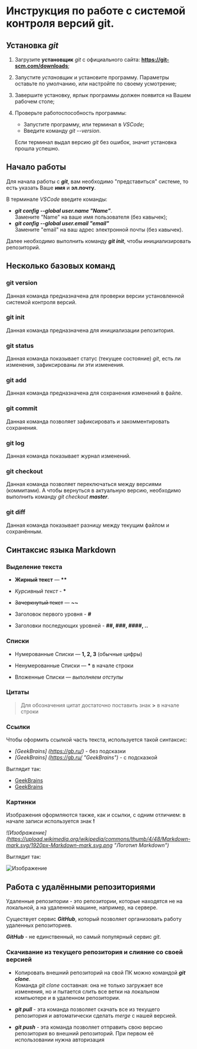 # **Инструкция по работе с системой контроля версий git.**

## Установка _git_

1. Загрузите **установщик** *git* с официального сайта: **https://git-scm.com/downloads**;
2. Запустите *установщик* и установите программу. Параметры оставьте по умолчанию, или настройте по своему усмотрение;
3. Завершите установку, ярлык программы должен появится на Вашем рабочем столе;
4. Проверьте работоспособность программы:   
    - Запустите программу, или терминал в *VSCode*;  
    - Введите команду *git --version*.     

    Если терминал выдал версию *git* без ошибок, значит установка прошла успешно.

## Начало работы

Для начала работы с **_git_**, вам необходимо "представиться" системе, то есть указать Ваше **имя** и **эл.почту**.

В терминале *VSCode* введите команды:
* _**git config --global user.name "Name"**_.  
Замените "Name" на ваше имя пользователя (без кавычек);
* _**git config --global user.email "email"**_  
Замените "email" на ваш адрес электронной почты (без кавычек).

Далее необходимо выполнить команду _**git init**_, чтобы инициализировать репозиторий.

## Несколько базовых команд

### **git version**

Данная команда предназначена для проверки версии установленной системой контроля версий.

### **git init**

Данная команда предназначена для инициализации репозитория.

### **git status**

Данная команда показывает статус (текущее состояние) *git*, есть ли изменения, зафиксированы ли эти изменения.

### **git add**

Данная команда предназначена для сохранения изменений в файле.

### **git commit**

Данная команда позволяет зафиксировать и закомментировать сохранения.

### **git log**

Данная команда показывает журнал изменений.

### **git checkout**

Данная команда позволяет переключаться между версиями (коммитами). А чтобы вернуться в актуальную версию, необходимо выполнить команду *git checkout **master***.

### **git diff**

Данная команда показывает разницу между текущим файлом и сохранённым.

## Синтаксис языка **Markdown**

### Выделение текста

* **Жирный текст** — __**__

* *Курсивный текст* - __*__
* ~~Зачеркнутый текст~~ — __~~__
* Заголовок первого уровня - __#__
* Заголовки последующих уровней - __##, ###, ####, ..__

### Списки
* Нумерованные Списки —  __1, 2, 3__ (обычные цифры)

* Ненумерованные Списки — __*__ в начале строки
* Вложенные Списки — _выполняем отступы_

### Цитаты

> Для обозначения цитат достаточно поставить знак __>__ в начале строки

### Ссылки

Чтобы оформить ссылкой часть текста, используется такой синтаксис:  
* _[GeekBrains] (https://gb.ru/)_ - без подсказки 
* _[GeekBrains] (https://gb.ru/ "GeekBrains")_ - с подсказкой

Выглядит так:

* [GeekBrains](https://gb.ru/)  
* [GeekBrains](https://gb.ru/ "GeekBrains")

### Картинки

Изображения оформляются также, как и ссылки, с одним отличием: в начале записи используется знак **!**

*![Изображение] (https://upload.wikimedia.org/wikipedia/commons/thumb/4/48/Markdown-mark.svg/1920px-Markdown-mark.svg.png "Логотип Markdown")*

Выглядит так:  

![Изображение](https://upload.wikimedia.org/wikipedia/commons/thumb/4/48/Markdown-mark.svg/1920px-Markdown-mark.svg.png "Логотип Markdown")

## Работа с удалёнными репозиториями

 Удаленные репозитории - это репозитории, которые находятся не на локальной, а на удаленной машине, например, на сервере.

 Существует сервис _**GitHub**_, который позволяет организовать работу удаленных репозиториев.

 _**GitHub**_ - не единственный, но самый популярный сервис _*git*_.

 ### Скачивание из текущего репозитория и слияние со своей версией

 * Копировать внешний репозиторий на свой ПК можно командой _**git clone**_.  
 Команда *git clone* составная: она не только загружает все изменения, но и пытается слить все ветки на локальном компьютере и в удаленном репозитории.

 * _**git pull**_ - эта команда позволяет скачать все из текущего репозитория и автоматически сделать *merge* с нашей версией.

 * _**git push**_ - эта команда позволяет отправить свою версию репозитория во внешний репозиторий. При первом её использовании нужна авторизация
